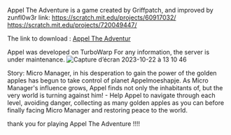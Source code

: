 Appel The Adventure is a game created by Griffpatch, and improved by zunfl0w3r 
link: 
https://scratch.mit.edu/projects/60917032/      
https://scratch.mit.edu/projects/720049447/ 

The link to download : [Appel The Adventur](https://github.com/Eaielectronic/appeltheadventure/raw/main/Appel%20The%20Aventure-15.html.zip)

Appel was developed on TurboWarp For any information, the server is under maintenance.
     ![Capture d’écran 2023-10-22 à 13 10 46](https://github.com/user-attachments/assets/6460ceed-91f5-4083-98c5-41b6a3c60947)

Story: Micro Manager, in his desperation to gain the power of the golden apples has begun to take control of planet Appelmoeshapje. As Micro Manager's influence grows, Appel finds not only the inhabitants of, but the very world is turning against him! - Help Appel to navigate through each level, avoiding danger, collecting as many golden apples as you can before finally facing Micro Manager and restoring peace to the world.


thank you for playing Appel The Adventure !!!!
